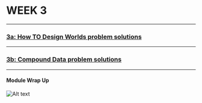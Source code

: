 # WEEK 3

-------

### [3a: How TO Design Worlds problem solutions](https://github.com/doct0rX/SoftwareDevelopment/tree/master/HowToCode_SimpleData/week3/3a:HowtoDesignWorlds)

-------

### [3b: Compound Data problem solutions](https://github.com/doct0rX/SoftwareDevelopment/tree/master/HowToCode_SimpleData/week3/3b:CompoundData)

------

#### Module Wrap Up
![Alt text](https://github.com/doct0rX/SoftwareDevelopment/blob/master/HowToCode_SimpleData/week3/3b:CompoundData/lecture/screens/Screen%20Shot%202018-02-27%20at%204.34.38%20PM.png)